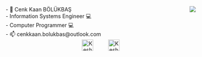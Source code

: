 <img src='https://media.giphy.com/media/qgQUggAC3Pfv687qPC/giphy.gif' align='right'>


<div align="left">- 👋 Cenk Kaan BÖLÜKBAŞ</div>
<div align="left">- Information Systems Engineer 💻</div>
<div align="left">- Computer Programmer 💻</div>
<div align="left">- 📫 cenkkaan.bolukbas@outlook.com</div>
  

<div align="center">
<a href="https://www.linkedin.com/in/cenkkaanbolukbas" target="_blank" rel="nofollow"><img align="center" alt="Keshav's Linkdein" width="30px" src="https://img.icons8.com/color/48/000000/linkedin-2--v2.png" /></a>&nbsp;&nbsp;&nbsp;&nbsp;&nbsp;&nbsp;&nbsp;&nbsp;&nbsp; <a href="https://www.instagram.com/cenkkaann" target="_blank" rel="nofollow"><img align="center" alt="Keshav's Insta" width="30px" src="https://img.icons8.com/color/48/000000/instagram-new--v2.png" /></a>
</div>


  


<!---
cenkkaanbolukbas/cenkkaanbolukbas is a ✨ special ✨ repository because its `README.md` (this file) appears on your GitHub profile.
You can click the Preview link to take a look at your changes.
--->
